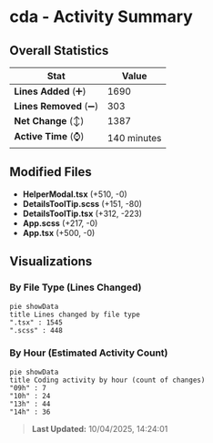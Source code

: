 # cda - Activity Summary 

## Overall Statistics

| Stat                   | Value                                                             |
| ---------------------- | ----------------------------------------------------------------- |
| **Lines Added** (➕)   | 1690                                          |
| **Lines Removed** (➖) | 303                                        |
| **Net Change** (↕)    | 1387                |
| **Active Time** (⌚)   | 140 minutes |


## Modified Files
- **HelperModal.tsx** (+510, -0)
- **DetailsToolTip.scss** (+151, -80)
- **DetailsToolTip.tsx** (+312, -223)
- **App.scss** (+217, -0)
- **App.tsx** (+500, -0)

## Visualizations

### By File Type (Lines Changed)

```mermaid
pie showData
title Lines changed by file type
".tsx" : 1545
".scss" : 448
```

### By Hour (Estimated Activity Count)

```mermaid
pie showData
title Coding activity by hour (count of changes)
"09h" : 7
"10h" : 24
"13h" : 44
"14h" : 36
```


> **Last Updated:** 10/04/2025, 14:24:01
